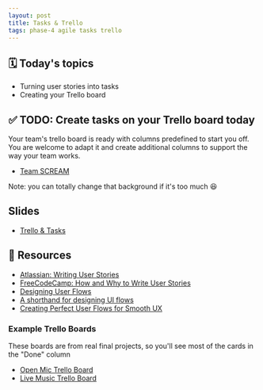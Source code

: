 ```yaml
---
layout: post
title: Tasks & Trello
tags: phase-4 agile tasks trello
---
```


## 🗓️ Today's topics

- Turning user stories into tasks
- Creating your Trello board

## ✅ TODO: Create tasks on your Trello board today

Your team's trello board is ready with columns predefined to start you off. You are welcome to adapt it and create additional columns to support the way your team works.

- [Team SCREAM](https://trello.com/invite/b/8prRKPoQ/ea1aaa2373b65cf0fbd05093388eebc2/team-scream)

Note: you can totally change that background if it's too much 😆

## Slides

- [Trello & Tasks](https://drive.google.com/file/d/1xTEaeCQ174F30HQGY8btcqW5zbhH9-Rh/view?usp=sharing)

## 🔖 Resources

- [Atlassian: Writing User Stories](https://www.atlassian.com/agile/project-management/user-stories)
- [FreeCodeCamp: How and Why to Write User Stories](https://www.freecodecamp.org/news/how-and-why-to-write-great-user-stories-f5a110668246/)
- [Designing User Flows](https://www.smashingmagazine.com/2012/01/stop-designing-pages-start-designing-flows/)
- [A shorthand for designing UI flows](https://signalvnoise.com/posts/1926-a-shorthand-for-designing-ui-flows)
- [Creating Perfect User Flows for Smooth UX](https://www.uxpin.com/studio/blog/creating-perfect-user-flows-for-smooth-ux/)

### Example Trello Boards

These boards are from real final projects, so you'll see most of the cards in the "Done" column

- [Open Mic Trello Board](https://trello.com/b/k2dLx20M/copy-of-open-mic)
- [Live Music Trello Board](https://trello.com/b/gP3CHATL/copy-of-live-music)
